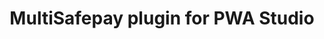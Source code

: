 ---
title: "MultiSafepay plugin for PWA Studio"
breadcrumb_title: "PWA Studio"
github_url : "https://github.com/MultiSafepay/Magento2Msp/tree/progressive-web-app"
download_url : "https://github.com/MultiSafepay/Magento2Msp.git"
changelog_url : "."
manual: "."
layout: 'single'
newsletter : "PWA Studio"
meta_title: "PWA Studio plugin integration - MultiSafepay Documentation Center"		
meta_description: "MultiSafepay plugin for PWA Studio. Easily integrate MultiSafepay payment solutions into your PWA Studio platform with the free plugin"
description : "Easily integrate MultiSafepay payment solutions into your PWA Studio webshop with the free and completely new MultiSafepay PWA Studio plugin."
weight: 130
logo: "/logo/Plugins/Vue_Storefront.svg"
title_short: "PWA Studio"
description_short: "Easily integrate MultiSafepay payment solutions into your PWA Studio webshop with the free plugin."
---